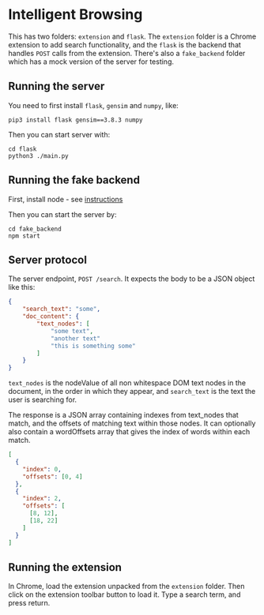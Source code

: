 # Intelligent Browsing

This has two folders: `extension` and `flask`. The `extension` folder is a Chrome extension to add search functionality, and the `flask` is the backend that handles `POST` calls from the extension. There's also a `fake_backend` folder which has a mock version of the server for testing.

## Running the server

You need to first install `flask`, `gensim` and `numpy`, like:

```
pip3 install flask gensim==3.8.3 numpy
```

Then you can start server with:

```
cd flask
python3 ./main.py
```

## Running the fake backend

First, install node - see [instructions](https://docs.npmjs.com/downloading-and-installing-node-js-and-npm)

Then you can start the server by:

```
cd fake_backend
npm start
```

## Server protocol

The server endpoint, `POST /search`. It expects the body to be a JSON object like this:

```json
{
    "search_text": "some",
    "doc_content": {
        "text_nodes": [
            "some text",
            "another text"
            "this is something some"
        ]
    }
}
```

`text_nodes` is the nodeValue of all non whitespace DOM text nodes in the document, in the order in which they appear, and `search_text` is the text the user is searching for.

The response is a JSON array containing indexes from text_nodes that match, and the offsets of matching text within those nodes. It can optionally also contain a wordOffsets array that gives the index of words within each match.

```json
[
  {
    "index": 0,
    "offsets": [0, 4]
  },
  {
    "index": 2,
    "offsets": [
      [8, 12],
      [18, 22]
    ]
  }
]
```

## Running the extension

In Chrome, load the extension unpacked from the `extension` folder. Then click on the extension toolbar button to load it. Type a search term, and press return.
